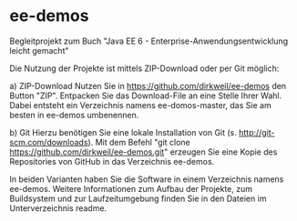 ee-demos
========

Begleitprojekt zum Buch "Java EE 6 - Enterprise-Anwendungsentwicklung leicht gemacht"

Die Nutzung der Projekte ist mittels ZIP-Download oder per Git möglich:

a) ZIP-Download
   Nutzen Sie in https://github.com/dirkweil/ee-demos den Button "ZIP". Entpacken Sie das Download-File an eine
   Stelle Ihrer Wahl. Dabei entsteht ein Verzeichnis namens ee-domos-master, das Sie am besten in ee-demos
   umbenennen.
   
b) Git
   Hierzu benötigen Sie eine lokale Installation von Git (s. http://git-scm.com/downloads).
   Mit dem Befehl "git clone https://github.com/dirkweil/ee-demos.git" erzeugen Sie eine Kopie des Repositories
   von GitHub in das Verzeichnis ee-demos.

In beiden Varianten haben Sie die Software in einem Verzeichnis namens ee-demos. Weitere Informationen zum
Aufbau der Projekte, zum Buildsystem und zur Laufzeitumgebung finden Sie in den Dateien im Unterverzeichnis
readme.
